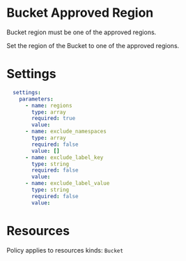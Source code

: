 # Bucket Approved Region

Bucket region must be one of the approved regions.

Set the region of the Bucket to one of the approved regions.

# Settings
```yaml
  settings:
    parameters:
      - name: regions
        type: array
        required: true
        value:
      - name: exclude_namespaces
        type: array
        required: false
        value: []
      - name: exclude_label_key
        type: string
        required: false
        value:
      - name: exclude_label_value
        type: string
        required: false
        value:
```

# Resources
Policy applies to resources kinds:
`Bucket`
